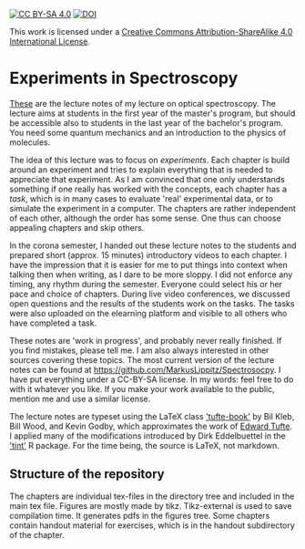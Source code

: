[![CC BY-SA 4.0][cc-by-sa-shield]][cc-by-sa]    [![DOI](https://zenodo.org/badge/390316709.svg)](https://zenodo.org/badge/latestdoi/390316709)

This work is licensed under a
[Creative Commons Attribution-ShareAlike 4.0 International License][cc-by-sa].

[cc-by-sa]: http://creativecommons.org/licenses/by-sa/4.0/
[cc-by-sa-image]: https://licensebuttons.net/l/by-sa/4.0/88x31.png
[cc-by-sa-shield]: https://img.shields.io/badge/License-CC%20BY--SA%204.0-lightgrey.svg


# Experiments in Spectroscopy

[These](https://github.com/Lippitz-Lab/Spectroscopy/blob/main/Spectroscopy.pdf) are the lecture notes of my lecture on optical spectroscopy. The lecture aims at students in the first year of the master's program, but should be accessible also to students in the last year of the bachelor's program. You need some quantum mechanics and an introduction to the physics of molecules.

The idea of this lecture was to focus on _experiments_. Each chapter is build around an experiment and tries to explain everything that is needed to appreciate that experiment. As I am convinced that one only understands something if one really has worked with the concepts, each chapter has a _task_, which is in many cases to evaluate 'real' experimental data, or to simulate the experiment in a computer. The chapters are rather independent of each other, although the order has some sense. One thus can choose appealing chapters and skip others.

In the corona semester, I handed out these lecture notes to the students and prepared short (approx. 15 minutes) introductory videos to each chapter. I have the impression that it is easier for me to put things into context when talking then when writing, as I dare to be more sloppy. I did not enforce any timing, any rhythm during the semester. Everyone could select his or her pace and choice of chapters. During live video conferences, we discussed open questions and the results of the students work on the tasks. The tasks were also uploaded on the elearning platform and visible to all others who have completed a task.

These notes are 'work in progress', and probably never really finished. If you find mistakes, please tell me. I am also always interested in other sources covering these topics.
The most current version of the lecture notes can be found at https://github.com/MarkusLippitz/Spectrosocpy. I have put everything under a CC-BY-SA license. In my words: feel free to do with it whatever you like. If you make your work available to the public, mention me and use a similar license. 


The lecture notes are typeset using the LaTeX class ['tufte-book'](https://tufte-latex.github.io/tufte-latex/) by Bil Kleb, Bill Wood, and Kevin Godby, which approximates the work of [Edward Tufte](https://www.edwardtufte.com/). I applied many of the modifications introduced by Dirk Eddelbuettel in the ['tint'](https://dirk.eddelbuettel.com/code/tint.html}) R package. For the time being, the source is LaTeX, not markdown.

## Structure of the repository

The chapters are individual tex-files in the directory tree and included in the main tex file. Figures are mostly made by tikz. Tikz-external is used to save compilation time. It generates pdfs in the figures tree. Some chapters contain handout material for exercises, which is in the handout subdirectory of the chapter.

